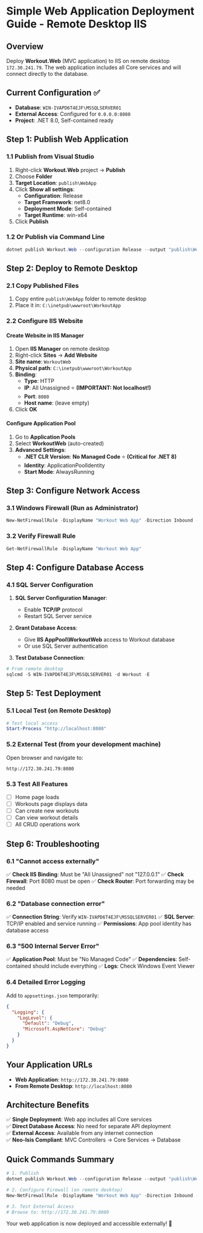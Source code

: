 # Simple Web Application Deployment Guide - Remote Desktop IIS

## Overview
Deploy **Workout.Web** (MVC application) to IIS on remote desktop `172.30.241.79`. The web application includes all Core services and will connect directly to the database.

## Current Configuration ✅
- **Database**: `WIN-IVAPD6T4EJF\MSSQLSERVER01` 
- **External Access**: Configured for `0.0.0.0:8080`
- **Project**: .NET 8.0, Self-contained ready

## Step 1: Publish Web Application

### 1.1 Publish from Visual Studio
1. Right-click **Workout.Web** project → **Publish**
2. Choose **Folder**
3. **Target Location**: `publish\WebApp`
4. Click **Show all settings**:
   - **Configuration**: Release
   - **Target Framework**: net8.0
   - **Deployment Mode**: Self-contained
   - **Target Runtime**: win-x64
5. Click **Publish**

### 1.2 Or Publish via Command Line
```powershell
dotnet publish Workout.Web --configuration Release --output "publish\WebApp" --self-contained true --runtime win-x64
```

## Step 2: Deploy to Remote Desktop

### 2.1 Copy Published Files
1. Copy entire `publish\WebApp` folder to remote desktop
2. Place it in: `C:\inetpub\wwwroot\WorkoutApp`

### 2.2 Configure IIS Website

#### Create Website in IIS Manager
1. Open **IIS Manager** on remote desktop
2. Right-click **Sites** → **Add Website**
3. **Site name**: `WorkoutWeb`
4. **Physical path**: `C:\inetpub\wwwroot\WorkoutApp`
5. **Binding**:
   - **Type**: HTTP
   - **IP**: All Unassigned ⭐ **(IMPORTANT: Not localhost!)**
   - **Port**: `8080`
   - **Host name**: (leave empty)
6. Click **OK**

#### Configure Application Pool
1. Go to **Application Pools**
2. Select **WorkoutWeb** (auto-created)
3. **Advanced Settings**:
   - **.NET CLR Version**: **No Managed Code** ⭐ **(Critical for .NET 8)**
   - **Identity**: ApplicationPoolIdentity
   - **Start Mode**: AlwaysRunning

## Step 3: Configure Network Access

### 3.1 Windows Firewall (Run as Administrator)
```powershell
New-NetFirewallRule -DisplayName "Workout Web App" -Direction Inbound -Protocol TCP -LocalPort 8080 -Action Allow
```

### 3.2 Verify Firewall Rule
```powershell
Get-NetFirewallRule -DisplayName "Workout Web App"
```

## Step 4: Configure Database Access

### 4.1 SQL Server Configuration
1. **SQL Server Configuration Manager**:
   - Enable **TCP/IP** protocol
   - Restart SQL Server service

2. **Grant Database Access**:
   - Give **IIS AppPool\WorkoutWeb** access to Workout database
   - Or use SQL Server authentication

3. **Test Database Connection**:
```powershell
# From remote desktop
sqlcmd -S WIN-IVAPD6T4EJF\MSSQLSERVER01 -d Workout -E
```

## Step 5: Test Deployment

### 5.1 Local Test (on Remote Desktop)
```powershell
# Test local access
Start-Process "http://localhost:8080"
```

### 5.2 External Test (from your development machine)
Open browser and navigate to:
```
http://172.30.241.79:8080
```

### 5.3 Test All Features
- [ ] Home page loads
- [ ] Workouts page displays data
- [ ] Can create new workouts
- [ ] Can view workout details
- [ ] All CRUD operations work

## Step 6: Troubleshooting

### 6.1 "Cannot access externally"
✅ **Check IIS Binding**: Must be "All Unassigned" not "127.0.0.1"
✅ **Check Firewall**: Port 8080 must be open
✅ **Check Router**: Port forwarding may be needed

### 6.2 "Database connection error"
✅ **Connection String**: Verify `WIN-IVAPD6T4EJF\MSSQLSERVER01`
✅ **SQL Server**: TCP/IP enabled and service running
✅ **Permissions**: App pool identity has database access

### 6.3 "500 Internal Server Error"
✅ **Application Pool**: Must be "No Managed Code"
✅ **Dependencies**: Self-contained should include everything
✅ **Logs**: Check Windows Event Viewer

### 6.4 Detailed Error Logging
Add to `appsettings.json` temporarily:
```json
{
  "Logging": {
    "LogLevel": {
      "Default": "Debug",
      "Microsoft.AspNetCore": "Debug"
    }
  }
}
```

## Your Application URLs

- **Web Application**: `http://172.30.241.79:8080`
- **From Remote Desktop**: `http://localhost:8080`

## Architecture Benefits

✅ **Single Deployment**: Web app includes all Core services  
✅ **Direct Database Access**: No need for separate API deployment  
✅ **External Access**: Available from any internet connection  
✅ **Neo-Isis Compliant**: MVC Controllers → Core Services → Database  

## Quick Commands Summary

```powershell
# 1. Publish
dotnet publish Workout.Web --configuration Release --output "publish\WebApp" --self-contained true --runtime win-x64

# 2. Configure Firewall (on remote desktop)
New-NetFirewallRule -DisplayName "Workout Web App" -Direction Inbound -Protocol TCP -LocalPort 8080 -Action Allow

# 3. Test External Access
# Browse to: http://172.30.241.79:8080
```

Your web application is now deployed and accessible externally! 🚀 